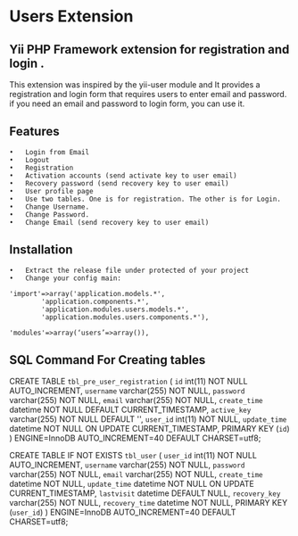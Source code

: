 # Users Extension

## Yii PHP Framework extension for registration and login .

This extension was inspired by the yii-user module and It provides a registration and login form that requires users to enter email and password. if you need an email and password to login form, you can use it.

## Features 
	•	Login from Email
	•	Logout 
	•	Registration
	•	Activation accounts (send activate key to user email)
	•	Recovery password (send recovery key to user email)
	•	User profile page
	•	Use two tables. One is for registration. The other is for Login.
	•	Change Username. 
	•	Change Password.
	•	Change Email (send recovery key to user email)

## Installation
	•	Extract the release file under protected of your project
	•	Change your config main:

	'import'=>array('application.models.*',
			'application.components.*',
			'application.modules.users.models.*',
			'application.modules.users.components.*'),

	'modules'=>array(‘users’=>array()),



## SQL Command For Creating tables

CREATE TABLE `tbl_pre_user_registration` (
  `id` int(11) NOT NULL AUTO_INCREMENT,
  `username` varchar(255) NOT NULL,
  `password` varchar(255) NOT NULL,
  `email` varchar(255) NOT NULL,
  `create_time` datetime NOT NULL DEFAULT CURRENT_TIMESTAMP,
  `active_key` varchar(255) NOT NULL DEFAULT '',
  `user_id` int(11) NOT NULL,
  `update_time` datetime NOT NULL ON UPDATE CURRENT_TIMESTAMP,
 PRIMARY KEY (`id`)
) ENGINE=InnoDB AUTO_INCREMENT=40 DEFAULT CHARSET=utf8; 

CREATE TABLE IF NOT EXISTS `tbl_user` (
  `user_id` int(11) NOT NULL AUTO_INCREMENT,
  `username` varchar(255) NOT NULL,
  `password` varchar(255) NOT NULL,
  `email` varchar(255) NOT NULL,
  `create_time` datetime NOT NULL,
  `update_time` datetime NOT NULL ON UPDATE CURRENT_TIMESTAMP,
  `lastvisit` datetime DEFAULT NULL,
  `recovery_key` varchar(255) NOT NULL,
  `recovery_time` datetime NOT NULL,
  PRIMARY KEY (`user_id`)
) ENGINE=InnoDB AUTO_INCREMENT=40 DEFAULT CHARSET=utf8;
